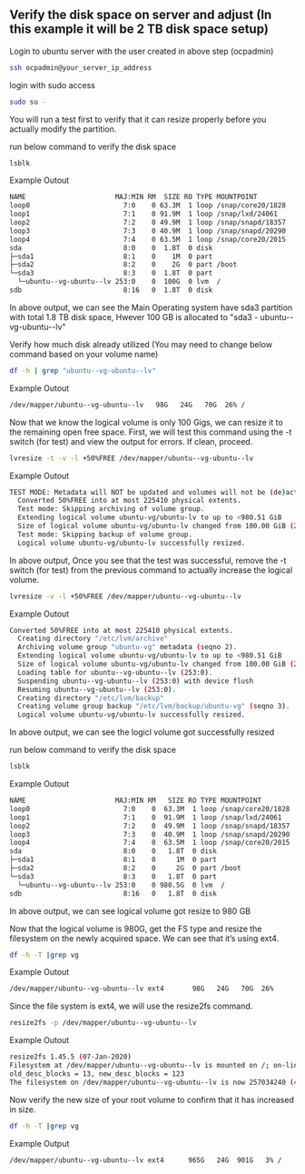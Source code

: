## Verify the disk space on server and adjust (In this example it will be 2 TB disk space setup)

Login to ubuntu server with the user created in above step (ocpadmin)

```sh
ssh ocpadmin@your_server_ip_address
```

login with sudo access

```sh
sudo su -
```

You will run a test first to verify that it can resize properly before you actually modify the partition.

run below command to verify the disk space

```sh
lsblk
```

Example Outout

```sh
NAME                      MAJ:MIN RM  SIZE RO TYPE MOUNTPOINT
loop0                       7:0    0 63.3M  1 loop /snap/core20/1828
loop1                       7:1    0 91.9M  1 loop /snap/lxd/24061
loop2                       7:2    0 49.9M  1 loop /snap/snapd/18357
loop3                       7:3    0 40.9M  1 loop /snap/snapd/20290
loop4                       7:4    0 63.5M  1 loop /snap/core20/2015
sda                         8:0    0  1.8T  0 disk 
├─sda1                      8:1    0    1M  0 part 
├─sda2                      8:2    0    2G  0 part /boot
└─sda3                      8:3    0  1.8T  0 part 
  └─ubuntu--vg-ubuntu--lv 253:0    0  100G  0 lvm  /
sdb                         8:16   0  1.8T  0 disk 
```

In above output, we can see the Main Operating system have sda3 partition with total 1.8 TB disk space, Hwever 100 GB is allocated to  "sda3 - ubuntu--vg-ubuntu--lv"

Verify how much disk already utilized (You may need to change below command based on your volume name)

```sh
df -h | grep "ubuntu--vg-ubuntu--lv"
```

Example Outout

```sh
/dev/mapper/ubuntu--vg-ubuntu--lv   98G   24G   70G  26% /
```

Now that we know the logical volume is only 100 Gigs, we can resize it to the remaining open free space. First, we will test this command using the -t switch (for test) and view the output for errors. If clean, proceed.

```sh
lvresize -t -v -l +50%FREE /dev/mapper/ubuntu--vg-ubuntu--lv
```

Example Outout

```sh
TEST MODE: Metadata will NOT be updated and volumes will not be (de)activated.
  Converted 50%FREE into at most 225410 physical extents.
  Test mode: Skipping archiving of volume group.
  Extending logical volume ubuntu-vg/ubuntu-lv to up to <980.51 GiB
  Size of logical volume ubuntu-vg/ubuntu-lv changed from 100.00 GiB (25600 extents) to <980.51 GiB (251010 extents).
  Test mode: Skipping backup of volume group.
  Logical volume ubuntu-vg/ubuntu-lv successfully resized.
```

In above output, Once you see that the test was successful, remove the -t switch (for test) from the previous command to actually increase the logical volume.

```sh
lvresize -v -l +50%FREE /dev/mapper/ubuntu--vg-ubuntu--lv
```

Example Outout

```sh
Converted 50%FREE into at most 225410 physical extents.
  Creating directory "/etc/lvm/archive"
  Archiving volume group "ubuntu-vg" metadata (seqno 2).
  Extending logical volume ubuntu-vg/ubuntu-lv to up to <980.51 GiB
  Size of logical volume ubuntu-vg/ubuntu-lv changed from 100.00 GiB (25600 extents) to <980.51 GiB (251010 extents).
  Loading table for ubuntu--vg-ubuntu--lv (253:0).
  Suspending ubuntu--vg-ubuntu--lv (253:0) with device flush
  Resuming ubuntu--vg-ubuntu--lv (253:0).
  Creating directory "/etc/lvm/backup"
  Creating volume group backup "/etc/lvm/backup/ubuntu-vg" (seqno 3).
  Logical volume ubuntu-vg/ubuntu-lv successfully resized.
```

In above output, we can see the logicl volume got successfully resized

run below command to verify the disk space

```sh
lsblk
```
Example Outout

```sh
NAME                      MAJ:MIN RM   SIZE RO TYPE MOUNTPOINT
loop0                       7:0    0  63.3M  1 loop /snap/core20/1828
loop1                       7:1    0  91.9M  1 loop /snap/lxd/24061
loop2                       7:2    0  49.9M  1 loop /snap/snapd/18357
loop3                       7:3    0  40.9M  1 loop /snap/snapd/20290
loop4                       7:4    0  63.5M  1 loop /snap/core20/2015
sda                         8:0    0   1.8T  0 disk 
├─sda1                      8:1    0     1M  0 part 
├─sda2                      8:2    0     2G  0 part /boot
└─sda3                      8:3    0   1.8T  0 part 
  └─ubuntu--vg-ubuntu--lv 253:0    0 980.5G  0 lvm  /
sdb                         8:16   0   1.8T  0 disk 
```

In above output, we can see logical volume got resize to 980 GB

Now that the logical volume is 980G, get the FS type and resize the filesystem on the newly acquired space. We can see that it’s using ext4.

```sh
df -h -T |grep vg
```

Example Outout

```sh
/dev/mapper/ubuntu--vg-ubuntu--lv ext4       98G   24G   70G  26%
```

Since the file system is ext4, we will use the resize2fs command.

```sh
resize2fs -p /dev/mapper/ubuntu--vg-ubuntu--lv
```

Example Outout

```sh
resize2fs 1.45.5 (07-Jan-2020)
Filesystem at /dev/mapper/ubuntu--vg-ubuntu--lv is mounted on /; on-line resizing required
old_desc_blocks = 13, new_desc_blocks = 123
The filesystem on /dev/mapper/ubuntu--vg-ubuntu--lv is now 257034240 (4k) blocks long.
```

Now verify the new size of your root volume to confirm that it has increased in size.

```sh
df -h -T |grep vg
```
Example Output

```sh
/dev/mapper/ubuntu--vg-ubuntu--lv ext4      965G   24G  901G   3% /
```



